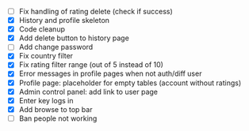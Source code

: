 * [ ] Fix handling of rating delete (check if success)
* [x] History and profile skeleton
* [x] Code cleanup
* [x] Add delete button to history page
* [ ] Add change password
* [x] Fix country filter
* [x] Fix rating filter range (out of 5 instead of 10)
* [x] Error messages in profile pages when not auth/diff user
* [x] Profile page: placeholder for empty tables (account without ratings)
* [x] Admin control panel: add link to user page
* [x] Enter key logs in
* [x] Add browse to top bar
* [ ] Ban people not working